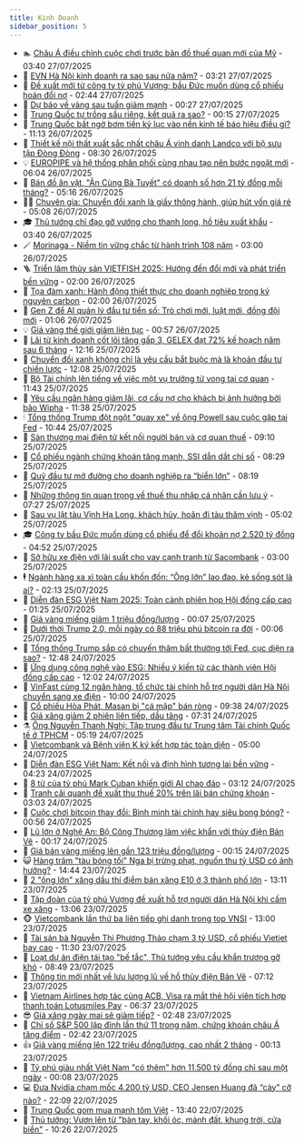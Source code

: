 ```yaml
---
title: Kinh Doanh
sidebar_position: 5
---
```


<!-- dantri-kinh-doanh:START -->
- 🏊 [Châu Á điều chỉnh cuộc chơi trước bản đồ thuế quan mới của Mỹ](https://dantri.com.vn/kinh-doanh/chau-a-dieu-chinh-cuoc-choi-truoc-ban-do-thue-quan-moi-cua-my-20250723173730681.htm) - 03:40 27/07/2025
- 🦆 [EVN Hà Nội kinh doanh ra sao sau nửa năm?](https://dantri.com.vn/kinh-doanh/evn-ha-noi-kinh-doanh-ra-sao-sau-nua-nam-20250726233231861.htm) - 03:21 27/07/2025
- 🦄 [Đề xuất mới từ công ty tỷ phú Vượng; bầu Đức muốn dùng cổ phiếu hoán đổi nợ](https://dantri.com.vn/kinh-doanh/de-xuat-moi-tu-cong-ty-ty-phu-vuong-bau-duc-muon-dung-co-phieu-hoan-doi-no-20250727081900548.htm) - 02:44 27/07/2025
- 🌝 [Dự báo về vàng sau tuần giảm mạnh](https://dantri.com.vn/kinh-doanh/du-bao-ve-vang-sau-tuan-giam-manh-20250726230859540.htm) - 00:27 27/07/2025
- 💃 [Trung Quốc tự trồng sầu riêng, kết quả ra sao?](https://dantri.com.vn/kinh-doanh/trung-quoc-tu-trong-sau-rieng-ket-qua-ra-sao-20250727001408001.htm) - 00:15 27/07/2025
- 🦏 [Trung Quốc bất ngờ bơm tiền kỷ lục vào nền kinh tế báo hiệu điều gì?](https://dantri.com.vn/kinh-doanh/trung-quoc-bat-ngo-bom-tien-ky-luc-vao-nen-kinh-te-bao-hieu-dieu-gi-20250725231803661.htm) - 11:13 26/07/2025
- 🦩 [Thiết kế nội thất xuất sắc nhất châu Á vinh danh Landco với bộ sưu tập Đòng Đòng](https://dantri.com.vn/kinh-doanh/thiet-ke-noi-that-xuat-sac-nhat-chau-a-vinh-danh-landco-voi-bo-suu-tap-dong-dong-20250726145707419.htm) - 08:30 26/07/2025
- 💡 [EUROPIPE và hệ thống phân phối cùng nhau tạo nên bước ngoặt mới](https://dantri.com.vn/kinh-doanh/europipe-va-he-thong-phan-phoi-cung-nhau-tao-nen-buoc-ngoat-moi-20250726120215788.htm) - 06:04 26/07/2025
- 🌊 [Bán đồ ăn vặt, &quot;Ăn Cùng Bà Tuyết&quot; có doanh số hơn 21 tỷ đồng mỗi tháng?](https://dantri.com.vn/kinh-doanh/ban-do-an-vat-an-cung-ba-tuyet-co-doanh-so-hon-21-ty-dong-moi-thang-20250724144625290.htm) - 05:16 26/07/2025
- 🧑‍💻 [Chuyên gia: Chuyển đổi xanh là giấy thông hành, giúp hút vốn giá rẻ](https://dantri.com.vn/kinh-doanh/chuyen-gia-chuyen-doi-xanh-la-giay-thong-hanh-giup-hut-von-gia-re-20250725150831321.htm) - 05:08 26/07/2025
- 🎓 [Thủ tướng chỉ đạo gỡ vướng cho thanh long, hồ tiêu xuất khẩu](https://dantri.com.vn/kinh-doanh/thu-tuong-chi-dao-go-vuong-cho-thanh-long-ho-tieu-xuat-khau-20250726102524687.htm) - 03:40 26/07/2025
- 🪄 [Morinaga - Niềm tin vững chắc từ hành trình 108 năm](https://dantri.com.vn/kinh-doanh/morinaga-niem-tin-vung-chac-tu-hanh-trinh-108-nam-20250725224704050.htm) - 03:00 26/07/2025
- 🪜 [Triển lãm thủy sản VIETFISH 2025: Hướng đến đổi mới và phát triển bền vững](https://dantri.com.vn/kinh-doanh/trien-lam-thuy-san-vietfish-2025-huong-den-doi-moi-va-phat-trien-ben-vung-20250725182506596.htm) - 02:00 26/07/2025
- 🦄 [Tọa đàm xanh: Hành động thiết thực cho doanh nghiệp trong kỷ nguyên carbon](https://dantri.com.vn/kinh-doanh/toa-dam-xanh-hanh-dong-thiet-thuc-cho-doanh-nghiep-trong-ky-nguyen-carbon-20250724184806995.htm) - 02:00 26/07/2025
- 💯 [Gen Z để AI quản lý đầu tư tiền số: Trò chơi mới, luật mới, đồng đội mới](https://dantri.com.vn/kinh-doanh/gen-z-de-ai-quan-ly-dau-tu-tien-so-tro-choi-moi-luat-moi-dong-doi-moi-20250724225952375.htm) - 01:06 26/07/2025
- 💡 [Giá vàng thế giới giảm liên tục](https://dantri.com.vn/kinh-doanh/gia-vang-the-gioi-giam-lien-tuc-20250725233655982.htm) - 00:57 26/07/2025
- 🧰 [Lãi từ kinh doanh cốt lõi tăng gấp 3, GELEX đạt 72% kế hoạch năm sau 6 tháng](https://dantri.com.vn/kinh-doanh/lai-tu-kinh-doanh-cot-loi-tang-gap-3-gelex-dat-72-ke-hoach-nam-sau-6-thang-20250725183937014.htm) - 12:16 25/07/2025
- 🎊 [Chuyển đổi xanh không chỉ là yêu cầu bắt buộc mà là khoản đầu tư chiến lược](https://dantri.com.vn/kinh-doanh/chuyen-doi-xanh-khong-chi-la-yeu-cau-bat-buoc-ma-la-khoan-dau-tu-chien-luoc-20250724120039928.htm) - 12:08 25/07/2025
- 🔭 [Bộ Tài chính lên tiếng về việc một vụ trưởng tử vong tại cơ quan](https://dantri.com.vn/kinh-doanh/bo-tai-chinh-len-tieng-ve-viec-mot-vu-truong-tu-vong-tai-co-quan-20250725183258748.htm) - 11:43 25/07/2025
- 💼 [Yêu cầu ngân hàng giảm lãi, cơ cấu nợ cho khách bị ảnh hưởng bởi bão Wipha](https://dantri.com.vn/kinh-doanh/yeu-cau-ngan-hang-giam-lai-co-cau-no-cho-khach-bi-anh-huong-boi-bao-wipha-20250725173046358.htm) - 11:38 25/07/2025
- 🕯 [Tổng thống Trump đột ngột &quot;quay xe&quot; về ông Powell sau cuộc gặp tại Fed](https://dantri.com.vn/kinh-doanh/tong-thong-trump-dot-ngot-quay-xe-ve-ong-powell-sau-cuoc-gap-tai-fed-20250725163821842.htm) - 10:44 25/07/2025
- 🫣 [Sàn thương mại điện tử kết nối người bán và cơ quan thuế](https://dantri.com.vn/kinh-doanh/san-thuong-mai-dien-tu-ket-noi-nguoi-ban-va-co-quan-thue-20250725161020820.htm) - 09:10 25/07/2025
- 🤠 [Cổ phiếu ngành chứng khoán tăng mạnh, SSI dẫn dắt chỉ số](https://dantri.com.vn/kinh-doanh/co-phieu-nganh-chung-khoan-tang-manh-ssi-dan-dat-chi-so-20250725152101357.htm) - 08:29 25/07/2025
- 🌈 [Quỹ đầu tư mở đường cho doanh nghiệp ra “biển lớn”](https://dantri.com.vn/kinh-doanh/quy-dau-tu-mo-duong-cho-doanh-nghiep-ra-bien-lon-20250725150301648.htm) - 08:19 25/07/2025
- 🦅 [Những thông tin quan trọng về thuế thu nhập cá nhân cần lưu ý](https://dantri.com.vn/kinh-doanh/nhung-thong-tin-quan-trong-ve-thue-thu-nhap-ca-nhan-can-luu-y-20250725093949355.htm) - 07:27 25/07/2025
- 🌁 [Sau vụ lật tàu Vịnh Hạ Long, khách hủy, hoãn đi tàu thăm vịnh](https://dantri.com.vn/kinh-doanh/sau-vu-lat-tau-vinh-ha-long-khach-huy-hoan-di-tau-tham-vinh-20250724182410436.htm) - 05:02 25/07/2025
- 🎓 [Công ty bầu Đức muốn dùng cổ phiếu để đổi khoản nợ 2.520 tỷ đồng](https://dantri.com.vn/kinh-doanh/cong-ty-bau-duc-muon-dung-co-phieu-de-doi-khoan-no-2520-ty-dong-20250725081357265.htm) - 04:52 25/07/2025
- 📝 [Sở hữu xe điện với lãi suất cho vay cạnh tranh từ Sacombank](https://dantri.com.vn/kinh-doanh/so-huu-xe-dien-voi-lai-suat-cho-vay-canh-tranh-tu-sacombank-20250725095241236.htm) - 03:00 25/07/2025
- 🕴 [Ngành hàng xa xỉ toàn cầu khốn đốn: “Ông lớn” lao đao, kẻ sống sót là ai?](https://dantri.com.vn/kinh-doanh/nganh-hang-xa-xi-toan-cau-khon-don-ong-lon-lao-dao-ke-song-sot-la-ai-20250723170040049.htm) - 02:13 25/07/2025
- 🧰 [Diễn đàn ESG Việt Nam 2025: Toàn cảnh phiên họp Hội đồng cấp cao](https://dantri.com.vn/kinh-doanh/dien-dan-esg-viet-nam-2025-toan-canh-phien-hop-hoi-dong-cap-cao-20250724223344175.htm) - 01:25 25/07/2025
- 🤖 [Giá vàng miếng giảm 1 triệu đồng/lượng](https://dantri.com.vn/kinh-doanh/gia-vang-mieng-giam-1-trieu-dongluong-20250725070425794.htm) - 00:07 25/07/2025
- 🤠 [Dưới thời Trump 2.0, mỗi ngày có 88 triệu phú bitcoin ra đời](https://dantri.com.vn/kinh-doanh/duoi-thoi-trump-20-moi-ngay-co-88-trieu-phu-bitcoin-ra-doi-20250724223217417.htm) - 00:06 25/07/2025
- 🌮 [Tổng thống Trump sắp có chuyến thăm bất thường tới Fed, cục diện ra sao?](https://dantri.com.vn/kinh-doanh/tong-thong-trump-sap-co-chuyen-tham-bat-thuong-toi-fed-cuc-dien-ra-sao-20250724190257713.htm) - 12:48 24/07/2025
- 🦄 [Ứng dụng công nghệ vào ESG: Nhiều ý kiến từ các thành viên Hội đồng cấp cao](https://dantri.com.vn/kinh-doanh/ung-dung-cong-nghe-vao-esg-nhieu-y-kien-tu-cac-thanh-vien-hoi-dong-cap-cao-20250724180657390.htm) - 12:02 24/07/2025
- 👺 [VinFast cùng 12 ngân hàng, tổ chức tài chính hỗ trợ người dân Hà Nội chuyển sang xe điện](https://dantri.com.vn/kinh-doanh/vinfast-cung-12-ngan-hang-to-chuc-tai-chinh-ho-tro-nguoi-dan-ha-noi-chuyen-sang-xe-dien-20250724170001330.htm) - 10:00 24/07/2025
- 🤗 [Cổ phiếu Hòa Phát, Masan bị &quot;cá mập&quot; bán ròng](https://dantri.com.vn/kinh-doanh/co-phieu-hoa-phat-masan-bi-ca-map-ban-rong-20250724155852583.htm) - 09:38 24/07/2025
- 💪 [Giá xăng giảm 2 phiên liên tiếp, dầu tăng](https://dantri.com.vn/kinh-doanh/gia-xang-giam-2-phien-lien-tiep-dau-tang-20250724142328024.htm) - 07:31 24/07/2025
- ⚗️ [Ông Nguyễn Thanh Nghị: Tập trung đầu tư Trung tâm Tài chính Quốc tế ở TPHCM](https://dantri.com.vn/xa-hoi/ong-nguyen-thanh-nghi-tap-trung-dau-tu-trung-tam-tai-chinh-quoc-te-o-tphcm-20250724115924437.htm) - 05:19 24/07/2025
- 🧠 [Vietcombank và Bệnh viện K ký kết hợp tác toàn diện](https://dantri.com.vn/kinh-doanh/vietcombank-va-benh-vien-k-ky-ket-hop-tac-toan-dien-20250724113334960.htm) - 05:00 24/07/2025
- 🗽 [Diễn đàn ESG Việt Nam: Kết nối và định hình tương lai bền vững](https://dantri.com.vn/kinh-doanh/dien-dan-esg-viet-nam-ket-noi-va-dinh-hinh-tuong-lai-ben-vung-20250724081136041.htm) - 04:23 24/07/2025
- 🫣 [8 từ của tỷ phú Mark Cuban khiến giới AI chao đảo](https://dantri.com.vn/kinh-doanh/8-tu-cua-ty-phu-mark-cuban-khien-gioi-ai-chao-dao-20250723215606456.htm) - 03:12 24/07/2025
- 🫣 [Tranh cãi quanh đề xuất thu thuế 20% trên lãi bán chứng khoán](https://dantri.com.vn/kinh-doanh/tranh-cai-quanh-de-xuat-thu-thue-20-tren-lai-ban-chung-khoan-20250724065010070.htm) - 03:03 24/07/2025
- 🫣 [Cuộc chơi bitcoin thay đổi: Bình minh tài chính hay siêu bong bóng?](https://dantri.com.vn/kinh-doanh/cuoc-choi-bitcoin-thay-doi-binh-minh-tai-chinh-hay-sieu-bong-bong-20250723231034284.htm) - 00:56 24/07/2025
- 💂 [Lũ lớn ở Nghệ An: Bộ Công Thương làm việc khẩn với thủy điện Bản Vẽ](https://dantri.com.vn/kinh-doanh/lu-lon-o-nghe-an-bo-cong-thuong-lam-viec-khan-voi-thuy-dien-ban-ve-20250724012407854.htm) - 00:17 24/07/2025
- 💫 [Giá bán vàng miếng lên gần 123 triệu đồng/lượng](https://dantri.com.vn/kinh-doanh/gia-ban-vang-mieng-len-gan-123-trieu-dongluong-20250724004128647.htm) - 00:15 24/07/2025
- 😺 [Hàng trăm &quot;tàu bóng tối&quot; Nga bị trừng phạt, nguồn thu tỷ USD có ảnh hưởng?](https://dantri.com.vn/kinh-doanh/hang-tram-tau-bong-toi-nga-bi-trung-phat-nguon-thu-ty-usd-co-anh-huong-20250723200751453.htm) - 14:44 23/07/2025
- 🦆 [2 &quot;ông lớn&quot; xăng dầu thí điểm bán xăng E10 ở 3 thành phố lớn](https://dantri.com.vn/kinh-doanh/2-ong-lon-xang-dau-thi-diem-ban-xang-e10-o-3-thanh-pho-lon-20250723193036272.htm) - 13:11 23/07/2025
- 👀 [Tập đoàn của tỷ phú Vượng đề xuất hỗ trợ người dân Hà Nội khi cấm xe xăng](https://dantri.com.vn/kinh-doanh/tap-doan-cua-ty-phu-vuong-de-xuat-ho-tro-nguoi-dan-ha-noi-khi-cam-xe-xang-20250723162301615.htm) - 13:06 23/07/2025
- 🐵 [Vietcombank lần thứ ba liên tiếp ghi danh trong top VNSI](https://dantri.com.vn/kinh-doanh/vietcombank-lan-thu-ba-lien-tiep-ghi-danh-trong-top-vnsi-20250723193057651.htm) - 13:00 23/07/2025
- 🤖 [Tài sản bà Nguyễn Thị Phương Thảo chạm 3 tỷ USD, cổ phiếu Vietjet bay cao](https://dantri.com.vn/kinh-doanh/tai-san-ba-nguyen-thi-phuong-thao-cham-3-ty-usd-co-phieu-vietjet-bay-cao-20250723160028014.htm) - 11:30 23/07/2025
- 💂 [Loạt dự án điện tái tạo &quot;bế tắc&quot;, Thủ tướng yêu cầu khẩn trương gỡ khó](https://dantri.com.vn/kinh-doanh/loat-du-an-dien-tai-tao-be-tac-thu-tuong-yeu-cau-khan-truong-go-kho-20250723144949704.htm) - 08:49 23/07/2025
- 🦆 [Thông tin mới nhất về lưu lượng lũ về hồ thủy điện Bản Vẽ](https://dantri.com.vn/kinh-doanh/thong-tin-moi-nhat-ve-luu-luong-lu-ve-ho-thuy-dien-ban-ve-20250723115210202.htm) - 07:12 23/07/2025
- 🦅 [Vietnam Airlines hợp tác cùng ACB, Visa ra mắt thẻ hội viên tích hợp thanh toán Lotusmiles Pay](https://dantri.com.vn/kinh-doanh/vietnam-airlines-hop-tac-cung-acb-visa-ra-mat-the-hoi-vien-tich-hop-thanh-toan-lotusmiles-pay-20250723122814161.htm) - 06:37 23/07/2025
- 😎 [Giá xăng ngày mai sẽ giảm tiếp?](https://dantri.com.vn/kinh-doanh/gia-xang-ngay-mai-se-giam-tiep-20250722233435406.htm) - 02:48 23/07/2025
- 🐎 [Chỉ số S&amp;P 500 lập đỉnh lần thứ 11 trong năm, chứng khoán châu Á tăng điểm](https://dantri.com.vn/kinh-doanh/chi-so-sp-500-lap-dinh-lan-thu-11-trong-nam-chung-khoan-chau-a-tang-diem-20250723073422948.htm) - 02:42 23/07/2025
- 👍 [Giá vàng miếng lên 122 triệu đồng/lượng, cao nhất 2 tháng](https://dantri.com.vn/kinh-doanh/gia-vang-mieng-len-122-trieu-dongluong-cao-nhat-2-thang-20250723015454268.htm) - 00:13 23/07/2025
- 🦒 [Tỷ phú giàu nhất Việt Nam &quot;có thêm&quot; hơn 11.500 tỷ đồng chỉ sau một ngày](https://dantri.com.vn/kinh-doanh/ty-phu-giau-nhat-viet-nam-co-them-hon-11500-ty-dong-chi-sau-mot-ngay-20250723065259842.htm) - 00:08 23/07/2025
- 💻 [Đưa Nvidia chạm mốc 4.200 tỷ USD, CEO Jensen Huang đã “cày” cỡ nào?](https://dantri.com.vn/kinh-doanh/dua-nvidia-cham-moc-4200-ty-usd-ceo-jensen-huang-da-cay-co-nao-20250722203645750.htm) - 22:09 22/07/2025
- 👺 [Trung Quốc gom mua mạnh tôm Việt](https://dantri.com.vn/kinh-doanh/trung-quoc-gom-mua-manh-tom-viet-20250722184537115.htm) - 13:40 22/07/2025
- 🧐 [Thủ tướng: Vươn lên từ &quot;bàn tay, khối óc, mảnh đất, khung trời, cửa biển&quot;](https://dantri.com.vn/kinh-doanh/thu-tuong-vuon-len-tu-ban-tay-khoi-oc-manh-dat-khung-troi-cua-bien-20250722165737039.htm) - 10:26 22/07/2025<!-- dantri-kinh-doanh:END -->
